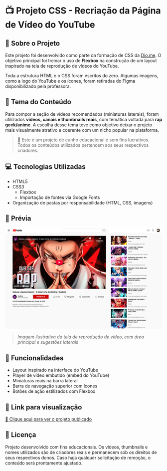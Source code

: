 # 📺 Projeto CSS - Recriação da Página de Vídeo do YouTube

## 🧩 Sobre o Projeto

Este projeto foi desenvolvido como parte da formação de CSS da [Dio.me](https://www.dio.me/). O objetivo principal foi treinar o uso de **Flexbox** na construção de um layout inspirado na tela de reprodução de vídeos do YouTube.

Toda a estrutura HTML e o CSS foram escritos do zero. Algumas imagens, como a logo do YouTube e os ícones, foram retiradas do Figma disponibilizado pela professora.

## 🎨 Tema do Conteúdo

Para compor a seção de vídeos recomendados (miniaturas laterais), foram utilizados **vídeos, canais e thumbnails reais**, com temática voltada para **rap geek/anime**. A escolha desse tema teve como objetivo deixar o projeto mais visualmente atrativo e coerente com um nicho popular na plataforma.

> 🔹 Este é um projeto de cunho educacional e sem fins lucrativos. Todos os conteúdos utilizados pertencem aos seus respectivos criadores.

## 💻 Tecnologias Utilizadas

- HTML5  
- CSS3  
  - Flexbox  
  - Importação de fontes via Google Fonts  
- Organização de pastas por responsabilidade (HTML, CSS, imagens)

## 📸 Prévia

![Prévia do Projeto](images/preview.png)  
> *Imagem ilustrativa da tela de reprodução de vídeo, com área principal e sugestões laterais*

## 🚀 Funcionalidades

- Layout inspirado na interface do YouTube  
- Player de vídeo embutido (embed do YouTube)  
- Miniaturas reais na barra lateral  
- Barra de navegação superior com ícones  
- Botões de ação estilizados com Flexbox

## 🔗 Link para visualização

[🔗 Clique aqui para ver o projeto publicado](https://luis-fellipe.github.io/youtube-css-flexbox/)

## 📄 Licença

Projeto desenvolvido com fins educacionais. Os vídeos, thumbnails e nomes utilizados são de criadores reais e permanecem sob os direitos de seus respectivos donos. Caso haja qualquer solicitação de remoção, o conteúdo será prontamente ajustado.
